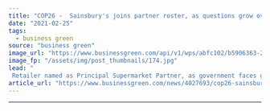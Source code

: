```yaml
---
title: "COP26 -  Sainsbury's joins partner roster, as questions grow over Summit plans"
date: "2021-02-25"
tags: 
  - business green
source: "business green"
image_url: "https://www.businessgreen.com/api/v1/wps/abfc102/b5906363-2b8c-4879-995e-89fd01dec54c/2/sainsbury-s-truck-25-185x114.jpg"
image_fp: "/assets/img/post_thumbnails/174.jpg"
lead: "
 Retailer named as Principal Supermarket Partner, as government faces growing calls to clarify plans for crucial Glasgow Summit ..."
article_url: "https://www.businessgreen.com/news/4027693/cop26-sainsbury-joins-partner-roster-questions-grow-summit-plans"
---
```


---
